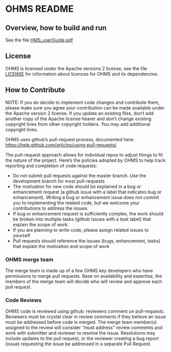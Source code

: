 # OHMS README

## Overview, how to build and run
See the file [HMS_userGuide.pdf](OHMS_userGuide.pdf)

## License
OHMS is licensed under the Apache versions 2 license, see the file [LICENSE](LICENSE.txt) for information about licences for OHMS and its dependencies.

## How to Contribute
NOTE: If you do decide to implement code changes and contribute them, please make sure you agree your contribution can be made available under the Apache version 2 license.  If you update an existing files, don’t add another copy of the Apache license hearer and don’t change existing copyright lines from other copyright holders. You may add additional copyright lines.

OHMS uses github’s pull-request process, documented here:
   https://help.github.com/articles/using-pull-requests/

The pull-request approach allows for individual repos to adjust things to fit the nature of the project.  Here’s the policies adopted by OHMS to help track reporting and completion of code requests:
* Do not submit pull requests against the master branch. Use the development branch for most pull-requests
* The motivation for new code should be explained in a bug or enhancement request (a github issue with a label that indicates bug or enhancement). Writing a bug or enhancement issue does not commit you to implementing the related code, but we welcome your contributions to address the issues.
* If bug or enhancement request is sufficiently complex, the work should be broken into multiple tasks (github issues with a task label) that explain the scope of work
* If you are planning to write code, please assign related issues to yourself
* Pull requests should reference the issues (bugs, enhancement, tasks) that explain the motivation and scope of work

### OHMS merge team
The merge team is made up of a few OHMS key developers who have permissions to merge pull requests. Base on availability and expertise, the members of the merge team will decide who will review and approve each pull request.
### Code Reviews
OHMS code is reviewed using github: reviewers comment on pull-requests.  Reviewers must be crystal clear in review comments if they believe an issue must be addressed before code is merged. The merge team member(s) assigned to the review will consider “must address” review comments and work with submitter and reviewer to resolve the issue.  Resolutions may include updates to the pull request, or the reviewer creating a bug report (issue) requesting the issue be addressed in a separate Pull Request.

